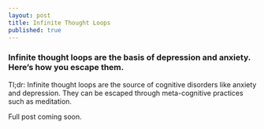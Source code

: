```yaml
---
layout: post
title: Infinite Thought Loops
published: true
---
```

### Infinite thought loops are the basis of depression and anxiety. Here’s how you escape them.

Tl;dr: Infinite thought loops are the source of cognitive disorders like anxiety and depression. They can be escaped through meta-cognitive practices such as meditation.

Full post coming soon.
